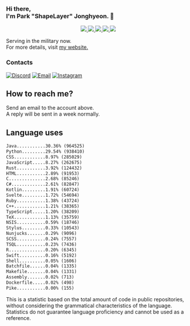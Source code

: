 ### Hi there, <br>I'm Park "ShapeLayer" Jonghyeon. 👋
<p align="center">
    <a href="#" aria-label="Github">
        <img src="https://img.shields.io/badge/since-2015-black?logo=github&logoColor=white">
    </a>
    <a href="https://jonghyeon.me" aria-label="notion">
        <img src="https://img.shields.io/badge/meet%20at%20jonghyeon.me!-white">
    </a>
    <a href="https://blog.jonghyeon.me" aria-label="velog.io">
        <img src="https://img.shields.io/badge/blog-blog.jonghyeon.me-20C997">
    </a>
    <a href="https://www.credly.com/users/jonghyeon/" aria-label="credly">
        <img src="https://img.shields.io/badge/credly-jonghyeon-FF6B00?logo=credly&logoColor=white">
    </a>
    <a href="https://solved.ac/profile/belline0124" aria-label="solved.ac">
        <img src="https://mazassumnida.wtf/api/mini/generate_badge?boj=belline0124">
    </a>
</p>

Serving in the military now.  
For more details, visit [my website.](https://jonghyeon.me)

### Contacts
 [![Discord](https://img.shields.io/badge/Discord-박종현%238176-7289DA?logo=discord&logoColor=white)](#)
 [![Email](https://img.shields.io/badge/Email-jonghyeon@jnu.ac.kr-EA4335?logo=gmail&logoColor=white)](mailto:214823@jnu.ac.kr)
 [![Instagram](https://img.shields.io/badge/Instagram-@__jong.hyeon__-DB2973?logo=instagram&logoColor=white)](https://www.instagram.com/__jong.hyeon__)

## How to reach me?
Send an email to the account above.  
A reply will be sent in a week normally.

## Language uses
```txt
Java...........30.36% (964525)
Python.........29.54% (938410)
CSS............8.97% (285029)
JavaScript.....8.27% (262675)
Rust...........3.92% (124432)
HTML...........2.89% (91953)
C..............2.68% (85246)
C#.............2.61% (82847)
Kotlin.........1.91% (60724)
Svelte.........1.72% (54694)
Ruby...........1.38% (43724)
C++............1.21% (38365)
TypeScript.....1.20% (38209)
TeX............1.13% (35759)
NSIS...........0.59% (18746)
Stylus.........0.33% (10543)
Nunjucks.......0.29% (9096)
SCSS...........0.24% (7557)
TSQL...........0.23% (7436)
R..............0.20% (6345)
Swift..........0.16% (5192)
Shell..........0.05% (1606)
Batchfile......0.04% (1335)
Makefile.......0.04% (1331)
Assembly.......0.02% (713)
Dockerfile.....0.02% (498)
Pike...........0.00% (155)

```

This is a statistic based on the total amount of code in public repositories, without considering the grammatical characteristics of the language.  
Statistics do not guarantee language proficiency and cannot be used as a reference.
